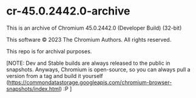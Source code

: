 # cr-45.0.2442.0-archive

This is an archive of Chromium 45.0.2442.0 (Developer Build) (32-bit)

This software © 2023 The Chromium Authors. All rights reserved. 

This repo is for archival purposes.

[NOTE: Dev and Stable builds are always released to the public in snapshots. Anyways, Chromium is open-source, so you can always pull a version from a tag and build it yourself (https://commondatastorage.googleapis.com/chromium-browser-snapshots/index.html) :P ]